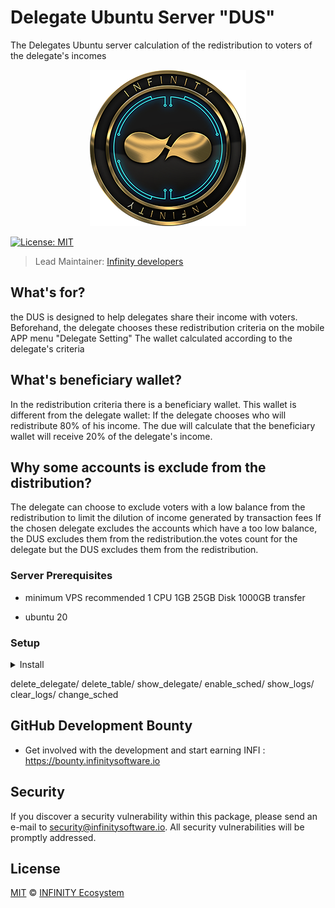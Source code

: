 # Delegate Ubuntu Server "DUS"
The Delegates Ubuntu server calculation of the redistribution to voters of the delegate's incomes

<p align="center">
    <img src="/banner_infi.png" />
</p>

[![License: MIT](https://badgen.now.sh/badge/license/MIT/green)](https://opensource.org/licenses/MIT)

> Lead Maintainer: [Infinity developers](https://github.com/vickynathaiya)

## What's for?

the DUS is designed to help delegates share their income with voters.
Beforehand, the delegate chooses these redistribution criteria on the mobile APP menu "Delegate Setting"
The wallet calculated according to the delegate's criteria

## What's beneficiary wallet?

In the redistribution criteria there is a beneficiary wallet.
This wallet is different from the delegate wallet:
If the delegate chooses who will redistribute 80% of his income.
The due will calculate that the beneficiary wallet will receive 20% of the delegate's income.

## Why some accounts is exclude from the distribution?

The delegate can choose to exclude voters with a low balance from the redistribution to limit the dilution of income generated by transaction fees
If the chosen delegate excludes the accounts which have a too low balance, the DUS excludes them from the redistribution.the votes count for the delegate but the DUS excludes them from the redistribution.

### Server Prerequisites

- minimum VPS recommended 
1 CPU 1GB 
25GB Disk
1000GB transfer

- ubuntu 20

### Setup

<details><summary>Install</summary>

Install Delegate Ubuntu Server 

1 - Use the installation script seup-server.sh that you can download from https://github.com/InfinitySoftwareLTD/delegate_ubuntu_server.git using :
```bash
wget https://raw.githubusercontent.com/InfinitySoftwareLTD/delegate_ubuntu_server/main/setup-server.sh
```

Run the following commands as root :
```bash
chmod 755 setup-server.sh
./setup-server.sh
```
Note : if you hit any error when running the setup-server.sh script make sure first that there is no newline added (^M) at the end of each line in the script, run the following command to remove them if any :
 ```bash
sed -e "s/\r//g" setup-server.sh > setup-server.sh.tmp
mv setup-server.sh.tmp setup-server.sh
```

2 - Register wallet

```bash
cd ~laravel/crypto
php artisan crypto:register
```

Choice your blockchain "infinity" or "hedge"
Enter your network: 

```bash
infinity
```
or
```bash
hedge
```

Entry your delegate phrase (wallet passphrase) as forger
Enter your wallet delegate:

```bash
"this is my secret passphrase"
```

3 - To monitor your application you can use the followings :
    
### check scheduler logs :
```bash
cd ~laravel/crypto 
tail -f storage/logs/schedule_job.log
```
  
### check show_logs :    
```bash
cd ~laravel/crypto 
php artisan crypto:admin show_logs
```
 
### Share income delegate every 1 hour to 24 hours:    
```bash
cd ~laravel/crypto 
php artisan crypto:admin change_sched
```

### Update DUS :    
```bash
cd ~laravel/crypto 
composer update infinitysoftwareltd/library_dus
```
    
    
</details>

delete_delegate/
delete_table/
show_delegate/
enable_sched/
show_logs/
clear_logs/
change_sched 


## GitHub Development Bounty

-   Get involved with the development and start earning INFI : https://bounty.infinitysoftware.io

## Security

If you discover a security vulnerability within this package, please send an e-mail to security@infinitysoftware.io. All security vulnerabilities will be promptly addressed.

## License

[MIT](LICENSE) © [INFINITY Ecosystem](https://infinitysoftware.io)
